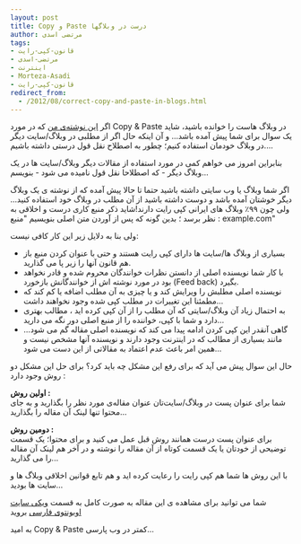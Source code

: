 ```yaml
---
layout: post
title: Copy و Paste درست در وبلاگها
author: مرتضی اسدی
tags:
- قانون-کپی-رایت
- مرتضی-اسدی
- اینترنت
- Morteza-Asadi
- قانون-کپی-رایت
redirect_from:
  - /2012/08/correct-copy-and-paste-in-blogs.html
---
```

  
اگر [این نوشته‌ی من](http://asadiweb.ir/%d9%88%d8%a8%d9%84%d8%a7%da%af%e2%80%8c%d9%87%d8%a7-%d9%88-%da%a9%d9%be%db%8c%e2%80%8c%d8%b1%d8%a7%db%8c%d8%aa/) که در مورد Copy & Paste در وبلاگ هاست را خوانده باشید، شاید یک سوال برای شما پیش آمده باشد... و آن اینکه حال اگر از مطلبی در وبلاگ/سایت دیگر در وبلاگ خودمان استفاده کنیم؛ چطور به اصطلاح نقل قول درستی داشته باشیم....  
  
بنابراین امروز می خواهم کمی در مورد استفاده از مقالات دیگر وبلاگ/سایت ها در یک وبلاگ دیگر - که اصطلاحا نقل قول نامیده می شود - بنویسم...  
  
اگر شما وبلاگ یا وب سایتی داشته باشید حتما تا حالا پیش آمده که از نوشته ی یک وبلاگ دیگر خوشتان آمده باشد و دوست داشته باشید از آن مطلب در وبلاگ خود استفاده کنید... ولی چون ۹۹٪ وبلاگ های ایرانی کپی رایت دارند!شاید ذکر منبع کاری درست و اخلاقی به نظر برسد ؛ بدین گونه که پس از آوردن متن اصلی بنویسیم "منبع : example.com"  



ولی بنا به دلایل زیر این کار کافی نیست:  

*   بسیاری از وبلاگ ها/سایت ها دارای کپی رایت هستند و حتی با عنوان کردن منبع باز هم قانون آنها را زیر پا می گذارید.
*   با کار شما نویسنده اصلی از دانستن نظرات خوانندگان محروم شده و قادر نخواهد بود در مورد نوشته اش از خوانندگانش بازخورد (Feed back) بگیرد.
*   نویسنده اصلی مطلبش را ویرایش کند و یا چیزی به آن مطلب اضافه یا کم کند که مطمئنا این تغییرات در مطلب کپی شده وجود نخواهند داشت...
*   به احتمال زیاد آن وبلاگ/سایتی که آن مطلب را از آن کپی کرده اید ، مطالب بهتری دارد و شما با کپی، خواننده را از منبع اصلی دور نگه می دارید...
*   گاهی آنقدر این کپی کردن ادامه پیدا می کند که نویسنده اصلی مقاله گم می شود... مانند بسیاری از مطالب که در اینترنت وجود دارند و نویسنده آنها مشخص نیست و همین امر باعث عدم اعتماد به مقالاتی از این دست می شود...

  
حال این سوال پیش می آید که برای رفع این مشکل چه باید کرد؟ برای حل این مشکل دو روش وجود دارد :  
  
**اولین روش :**  
شما برای عنوان پست در وبلاگ/سایت‌تان عنوان مقاله‌ی مورد نظر را بگذارید و به جای محتوا تنها لینک آن مقاله را بگذارید...  
  
**دومین روش :**  
برای عنوان پست درست همانند روش قبل عمل می کنید و برای محتوا؛ یک قسمت توضیحی از خودتان یا یک قسمت کوتاه از آن مقاله را نوشته و در آخر هم لینک آن مقاله را می گذارید...  
  
با این روش ها شما هم کپی رایت را رعایت کرده اید و هم تابع قوانین اخلاقی وبلاگ ها و سایت ها بودید...  
  
شما می توانید برای مشاهده ی این مقاله به صورت کامل به قسمت [ویکی سایت اوبونتوی فارسی](http://wiki.ubuntu-ir.org/HowtoQuote) بروید  
  
به امید Copy & Paste کمتر در وب پارسی...